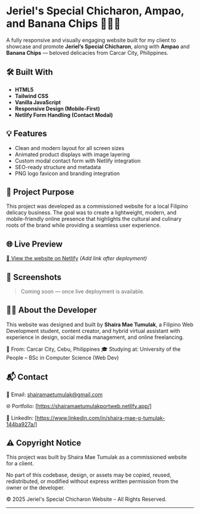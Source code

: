 # Jeriel's Special Chicharon, Ampao, and Banana Chips 🍘🍌🥓

A fully responsive and visually engaging website built for my client to showcase and promote **Jeriel’s Special Chicharon**, along with **Ampao** and **Banana Chips** — beloved delicacies from Carcar City, Philippines.

## 🛠️ Built With

- **HTML5**
- **Tailwind CSS**
- **Vanilla JavaScript**
- **Responsive Design (Mobile-First)**
- **Netlify Form Handling (Contact Modal)**

## 💡 Features

- Clean and modern layout for all screen sizes
- Animated product displays with image layering
- Custom modal contact form with Netlify integration
- SEO-ready structure and metadata
- PNG logo favicon and branding integration

## 📁 Project Purpose

This project was developed as a commissioned website for a local Filipino delicacy business. The goal was to create a lightweight, modern, and mobile-friendly online presence that highlights the cultural and culinary roots of the brand while providing a seamless user experience.

## 🌐 Live Preview

[🔗 View the website on Netlify](#) *(Add link after deployment)*

## 📸 Screenshots

> Coming soon — once live deployment is available.

## 🙋‍♀️ About the Developer

This website was designed and built by **Shaira Mae Tumulak**, a Filipino Web Development student, content creator, and hybrid virtual assistant with experience in design, social media management, and online freelancing.

📍 From: Carcar City, Cebu, Philippines
🎓 Studying at: University of the People – BSc in Computer Science (Web Dev)

## 📬 Contact
📧 Email: shairamaetumulak@gmail.com

🌐 Portfolio: [https://shairamaetumulakportweb.netlify.app/]

📱 LinkedIn: [https://www.linkedin.com/in/shaira-mae-g-tumulak-144ba927a/]


## ⚠️ Copyright Notice

This project was built by Shaira Mae Tumulak as a commissioned website for a client.

No part of this codebase, design, or assets may be copied, reused, redistributed, or modified without express written permission from the owner or the developer.

© 2025 Jeriel's Special Chicharon Website – All Rights Reserved.

---

